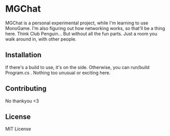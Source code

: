 ﻿# MGChat

MGChat is a personal experimental project, while I'm learning to use MonoGame.
I'm also figuring out how networking works, so that'll be a thing here.
Think Club Penguin... But without all the fun parts. Just a room you walk around in,
with other people.

## Installation

If there's a build to use, it's on the side. Otherwise, you can run/build Program.cs .
Nothing too unusual or exciting here.

## Contributing

No thankyou <3

## License

MIT License